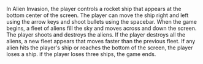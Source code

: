 In Alien Invasion, the player controls a rocket ship that appears at the bottom
center of the screen. The player can move the ship right and left using the arrow keys
and shoot bullets using the spacebar. When the game begins, a fleet of aliens fill the sky 
and moves across and down the screen. The player shoots and destroys the aliens. 
If the player destroys all the aliens, a new fleet appears that moves faster than the 
previous fleet. If any alien hits the player's ship or reaches the bottom of the screen,
the player loses a ship. if the player loses three ships, the game ends.
